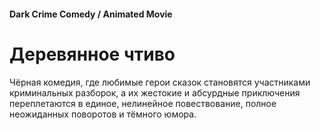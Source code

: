 #### Dark Crime Comedy / Animated Movie

# Деревянное чтиво

Чёрная комедия, где любимые герои сказок становятся участниками криминальных разборок, а их жестокие и абсурдные приключения переплетаются в единое, нелинейное повествование, полное неожиданных поворотов и тёмного юмора.